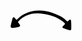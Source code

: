 <svg width="98" height="32" viewBox="0 0 98 32" fill="none" xmlns="http://www.w3.org/2000/svg">
<g clip-path="url(#clip0_1_101)">
<path d="M43.68 5.06002C33.47 4.57002 24.5 7.97001 16.41 13.91C14.949 15.1533 13.6096 16.5329 12.41 18.03C12.2035 18.2776 12.0972 18.5935 12.112 18.9156C12.1268 19.2376 12.2617 19.5424 12.49 19.77C13.31 20.95 14.18 22.1 14.98 23.3C15.1348 23.5316 15.2378 23.7937 15.2822 24.0687C15.3266 24.3436 15.3113 24.6249 15.2373 24.8934C15.1633 25.1619 15.0323 25.4113 14.8534 25.6247C14.6744 25.8381 14.4515 26.0104 14.2 26.13C13.4958 26.5024 12.7462 26.7814 11.97 26.96C9.3 27.44 6.61 27.84 3.97 28.24C3.49458 28.2888 3.01542 28.2888 2.54001 28.24C2.22001 28.2323 1.90476 28.161 1.61264 28.0301C1.32052 27.8992 1.05736 27.7115 0.83859 27.4778C0.619823 27.2442 0.449832 26.9693 0.338468 26.6692C0.227104 26.3691 0.176596 26.0498 0.18997 25.73C0.198899 25.2494 0.252496 24.7707 0.350004 24.3C1.27667 20.58 2.2233 16.8633 3.18997 13.15C3.3523 12.701 3.57072 12.2743 3.83999 11.88C4.07625 11.5617 4.4248 11.3453 4.81485 11.2747C5.2049 11.2042 5.60716 11.2847 5.93997 11.5C6.3328 11.7737 6.69791 12.0852 7.03 12.43C7.55 13.04 8.03002 13.71 8.49002 14.33C9.49002 15.62 9.86999 15.65 11.09 14.33C17.8 6.82002 26.61 3.24001 36.14 1.27001C46.26 -0.819993 56.14 0.780018 65.93 3.75002C70.3545 5.1387 74.6452 6.92255 78.75 9.08002C82.6165 11.0218 86.1558 13.5557 89.24 16.59C90.99 18.34 91.0201 18.3 93.0201 16.51C93.8201 15.79 94.48 14.51 95.76 15.05C96.65 15.44 96.81 16.62 96.94 17.55C97.48 21.5257 97.6441 25.5435 97.43 29.55C97.4123 29.7081 97.3856 29.865 97.35 30.02C97.3003 30.3355 97.1884 30.638 97.0208 30.9099C96.8531 31.1818 96.633 31.4177 96.3734 31.6038C96.1138 31.7899 95.8198 31.9225 95.5085 31.9939C95.1971 32.0654 94.8747 32.0743 94.56 32.02C94.2451 31.9647 93.9344 31.8878 93.63 31.79C90.46 30.69 87.29 29.59 84.13 28.46C83.9014 28.388 83.6933 28.2623 83.5232 28.0933C83.3532 27.9243 83.2262 27.7171 83.1527 27.4889C83.0793 27.2607 83.0616 27.0182 83.1011 26.7818C83.1407 26.5454 83.2363 26.3219 83.38 26.13C83.7596 25.6181 84.1668 25.1274 84.6 24.66C85.26 23.96 85.97 23.32 86.6 22.66C86.7428 22.5204 86.8537 22.3517 86.9254 22.1654C86.9972 21.9791 87.0279 21.7795 87.0155 21.5803C87.0032 21.381 86.9482 21.1867 86.854 21.0107C86.7599 20.8346 86.6289 20.6809 86.47 20.56C84.9465 18.9129 83.2153 17.4708 81.32 16.27C75.775 12.4593 69.605 9.65017 63.09 7.97002C56.7569 6.24017 50.2419 5.26342 43.68 5.06002Z" fill="black"/>
</g>
<defs>
<clipPath id="clip0_1_101">
<rect width="97.34" height="31.7" fill="white" transform="translate(0.149963 0.27002)"/>
</clipPath>
</defs>
</svg>
